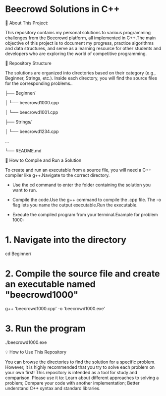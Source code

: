 # Beecrowd Solutions in C++
🎯 About This Project:

This repository contains my personal solutions to various programming challenges from the Beecrowd platform, all implemented in C++.The main objective of this project is to document my progress, practice algorithms and data structures, and serve as a learning resource for other students and developers who are exploring the world of competitive programming.

📁 Repository Structure

The solutions are organized into directories based on their category (e.g., Beginner, Strings, etc.). Inside each directory, you will find the source files for the corresponding problems..

├── Beginner/

│   └── beecrowd1000.cpp

│   └── beecrowd1001.cpp

├── Strings/

│   └── beecrowd1234.cpp

...

└── README.md

🚀 How to Compile and Run a Solution

To create and run an executable from a source file, you will need a C++ compiler like g++.Navigate to the correct directory.

- Use the cd command to enter the folder containing the solution you want to run.

- Compile the code.Use the g++ command to compile the .cpp file. The -o flag lets you name the output executable.Run the executable.

- Execute the compiled program from your terminal.Example for problem 1000:

# 1. Navigate into the directory
cd Beginner/

# 2. Compile the source file and create an executable named "beecrowd1000"
g++ 'beecrowd1000.cpp' -o 'beecrowd1000.exe'

# 3. Run the program
./beecrowd1000.exe

💡 How to Use This Repository

You can browse the directories to find the solution for a specific problem. However, it is highly recommended that you try to solve each problem on your own first! This repository is intended as a tool for study and comparison. Please use it to: Learn about different approaches to solving a problem; Compare your code with another implementation; Better understand C++ syntax and standard libraries.
